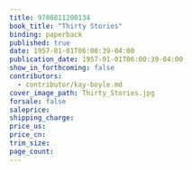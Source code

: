 ```yaml
---
title: 9780811200134
book_title: "Thirty Stories"
binding: paperback
published: true
date: 1957-01-01T06:00:39-04:00
publication_date: 1957-01-01T06:00:39-04:00
show_in_forthcoming: false
contributors:
  - contributor/kay-boyle.md
cover_image_path: Thirty_Stories.jpg
forsale: false
saleprice:
shipping_charge:
price_us:
price_cn:
trim_size:
page_count:
---
```


